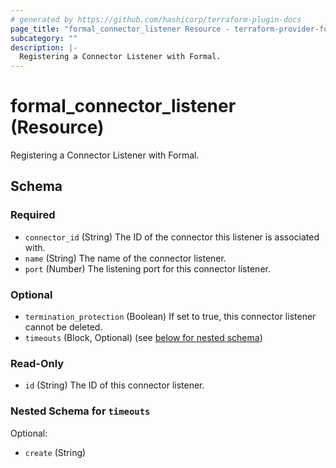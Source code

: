 ```yaml
---
# generated by https://github.com/hashicorp/terraform-plugin-docs
page_title: "formal_connector_listener Resource - terraform-provider-formal"
subcategory: ""
description: |-
  Registering a Connector Listener with Formal.
---
```


# formal_connector_listener (Resource)

Registering a Connector Listener with Formal.



<!-- schema generated by tfplugindocs -->
## Schema

### Required

- `connector_id` (String) The ID of the connector this listener is associated with.
- `name` (String) The name of the connector listener.
- `port` (Number) The listening port for this connector listener.

### Optional

- `termination_protection` (Boolean) If set to true, this connector listener cannot be deleted.
- `timeouts` (Block, Optional) (see [below for nested schema](#nestedblock--timeouts))

### Read-Only

- `id` (String) The ID of this connector listener.

<a id="nestedblock--timeouts"></a>
### Nested Schema for `timeouts`

Optional:

- `create` (String)

